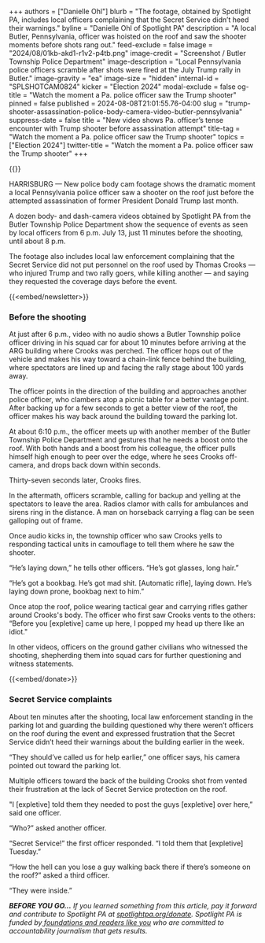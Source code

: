 +++
authors = ["Danielle Ohl"]
blurb = "The footage, obtained by Spotlight PA, includes local officers complaining that the Secret Service didn’t heed their warnings."
byline = "Danielle Ohl of Spotlight PA"
description = "A local Butler, Pennsylvania, officer was hoisted on the roof and saw the shooter moments before shots rang out."
feed-exclude = false
image = "2024/08/01kb-akd1-r1v2-p4tb.png"
image-credit = "Screenshot / Butler Township Police Department"
image-description = "Local Pennsylvania police officers scramble after shots were fired at the July Trump rally in Butler."
image-gravity = "ea"
image-size = "hidden"
internal-id = "SPLSHOTCAM0824"
kicker = "Election 2024"
modal-exclude = false
og-title = "Watch the moment a Pa. police officer saw the Trump shooter"
pinned = false
published = 2024-08-08T21:01:55.76-04:00
slug = "trump-shooter-assassination-police-body-camera-video-butler-pennsylvania"
suppress-date = false
title = "New video shows Pa. officer’s tense encounter with Trump shooter before assassination attempt"
title-tag = "Watch the moment a Pa. police officer saw the Trump shooter"
topics = ["Election 2024"]
twitter-title = "Watch the moment a Pa. police officer saw the Trump shooter"
+++

{{<vimeo id="996410475" secret="956937a054" >}}

HARRISBURG — New police body cam footage shows the dramatic moment a local Pennsylvania police officer saw a shooter on the roof just before the attempted assassination of former President Donald Trump last month.

A dozen body- and dash-camera videos obtained by Spotlight PA from the Butler Township Police Department show the sequence of events as seen by local officers from 6 p.m. July 13, just 11 minutes before the shooting, until about 8 p.m.

The footage also includes local law enforcement complaining that the Secret Service did not put personnel on the roof used by Thomas Crooks — who injured Trump and two rally goers, while killing another — and saying they requested the coverage days before the event.

{{<embed/newsletter>}}

### Before the shooting

At just after 6 p.m., video with no audio shows a Butler Township police officer driving in his squad car for about 10 minutes before arriving at the ARG building where Crooks was perched. The officer hops out of the vehicle and makes his way toward a chain-link fence behind the building, where spectators are lined up and facing the rally stage about 100 yards away.

The officer points in the direction of the building and approaches another police officer, who clambers atop a picnic table for a better vantage point. After backing up for a few seconds to get a better view of the roof, the officer makes his way back around the building toward the parking lot.

At about 6:10 p.m., the officer meets up with another member of the Butler Township Police Department and gestures that he needs a boost onto the roof. With both hands and a boost from his colleague, the officer pulls himself high enough to peer over the edge, where he sees Crooks off-camera, and drops back down within seconds.

Thirty-seven seconds later, Crooks fires.

In the aftermath, officers scramble, calling for backup and yelling at the spectators to leave the area. Radios clamor with calls for ambulances and sirens ring in the distance. A man on horseback carrying a flag can be seen galloping out of frame.

Once audio kicks in, the township officer who saw Crooks yells to responding tactical units in camouflage to tell them where he saw the shooter.

“He’s laying down,” he tells other officers. “He’s got glasses, long hair.”

“He’s got a bookbag. He’s got mad shit. \[Automatic rifle\], laying down. He’s laying down prone, bookbag next to him.”

Once atop the roof, police wearing tactical gear and carrying rifles gather around Crooks&#39;s body. The officer who first saw Crooks vents to the others: “Before you \[expletive\] came up here, I popped my head up there like an idiot.&#34;

In other videos, officers on the ground gather civilians who witnessed the shooting, shepherding them into squad cars for further questioning and witness statements.

{{<embed/donate>}}

### Secret Service complaints

About ten minutes after the shooting, local law enforcement standing in the parking lot and guarding the building questioned why there weren’t officers on the roof during the event and expressed frustration that the Secret Service didn’t heed their warnings about the building earlier in the week.

“They should’ve called us for help earlier,” one officer says, his camera pointed out toward the parking lot.

Multiple officers toward the back of the building Crooks shot from vented their frustration at the lack of Secret Service protection on the roof.

&#34;I \[expletive\] told them they needed to post the guys \[expletive\] over here,” said one officer.

“Who?” asked another officer.

“Secret Service!” the first officer responded. “I told them that \[expletive\] Tuesday.”

“How the hell can you lose a guy walking back there if there’s someone on the roof?” asked a third officer.

“They were inside.”

<strong><em>BEFORE YOU GO…</em></strong><em> If you learned something from this article, pay it forward and contribute to Spotlight PA at </em><a href="https://www.spotlightpa.org/donate"><em>spotlightpa.org/donate</em></a><em>. Spotlight PA is funded by</em><a href="https://www.spotlightpa.org/support"><em> foundations and readers like you</em></a><em> who are committed to accountability journalism that gets results.</em>

